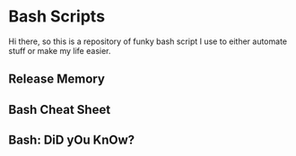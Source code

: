# Bash Scripts
Hi there, so this is a repository of funky bash script I use to either automate
stuff or make my life easier.

## Release Memory

## Bash Cheat Sheet

## Bash: DiD yOu KnOw?

